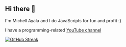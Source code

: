 ## Hi there 👋

I'm Michell Ayala and I do JavaScripts for fun and profit :)

I have a programming-related [YouTube channel](https://www.youtube.com/channel/UCBXo5FFDCtNoddUOqZuWX7w)

[![GitHub Streak](https://streak-stats.demolab.com/?user=mishelashala)](https://git.io/streak-stats)
